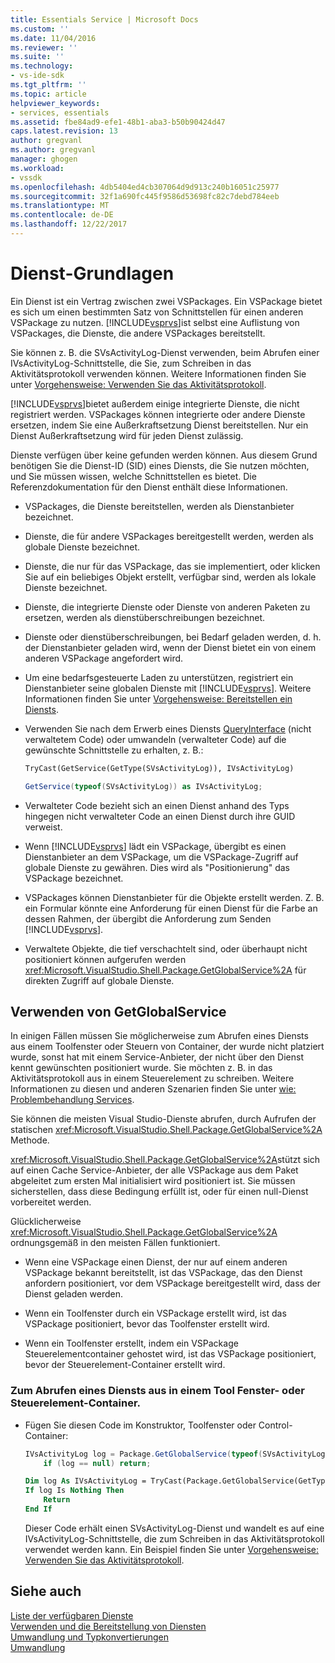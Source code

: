 ```yaml
---
title: Essentials Service | Microsoft Docs
ms.custom: ''
ms.date: 11/04/2016
ms.reviewer: ''
ms.suite: ''
ms.technology:
- vs-ide-sdk
ms.tgt_pltfrm: ''
ms.topic: article
helpviewer_keywords:
- services, essentials
ms.assetid: fbe84ad9-efe1-48b1-aba3-b50b90424d47
caps.latest.revision: 13
author: gregvanl
ms.author: gregvanl
manager: ghogen
ms.workload:
- vssdk
ms.openlocfilehash: 4db5404ed4cb307064d9d913c240b16051c25977
ms.sourcegitcommit: 32f1a690fc445f9586d53698fc82c7debd784eeb
ms.translationtype: MT
ms.contentlocale: de-DE
ms.lasthandoff: 12/22/2017
---
```

# <a name="service-essentials"></a>Dienst-Grundlagen
Ein Dienst ist ein Vertrag zwischen zwei VSPackages. Ein VSPackage bietet es sich um einen bestimmten Satz von Schnittstellen für einen anderen VSPackage zu nutzen. [!INCLUDE[vsprvs](../../code-quality/includes/vsprvs_md.md)]ist selbst eine Auflistung von VSPackages, die Dienste, die andere VSPackages bereitstellt.  
  
 Sie können z. B. die SVsActivityLog-Dienst verwenden, beim Abrufen einer IVsActivityLog-Schnittstelle, die Sie, zum Schreiben in das Aktivitätsprotokoll verwenden können. Weitere Informationen finden Sie unter [Vorgehensweise: Verwenden Sie das Aktivitätsprotokoll](../../extensibility/how-to-use-the-activity-log.md).  
  
 [!INCLUDE[vsprvs](../../code-quality/includes/vsprvs_md.md)]bietet außerdem einige integrierte Dienste, die nicht registriert werden. VSPackages können integrierte oder andere Dienste ersetzen, indem Sie eine Außerkraftsetzung Dienst bereitstellen. Nur ein Dienst Außerkraftsetzung wird für jeden Dienst zulässig.  
  
 Dienste verfügen über keine gefunden werden können. Aus diesem Grund benötigen Sie die Dienst-ID (SID) eines Diensts, die Sie nutzen möchten, und Sie müssen wissen, welche Schnittstellen es bietet. Die Referenzdokumentation für den Dienst enthält diese Informationen.  
  
-   VSPackages, die Dienste bereitstellen, werden als Dienstanbieter bezeichnet.  
  
-   Dienste, die für andere VSPackages bereitgestellt werden, werden als globale Dienste bezeichnet.  
  
-   Dienste, die nur für das VSPackage, das sie implementiert, oder klicken Sie auf ein beliebiges Objekt erstellt, verfügbar sind, werden als lokale Dienste bezeichnet.  
  
-   Dienste, die integrierte Dienste oder Dienste von anderen Paketen zu ersetzen, werden als dienstüberschreibungen bezeichnet.  
  
-   Dienste oder dienstüberschreibungen, bei Bedarf geladen werden, d. h. der Dienstanbieter geladen wird, wenn der Dienst bietet ein von einem anderen VSPackage angefordert wird.  
  
-   Um eine bedarfsgesteuerte Laden zu unterstützen, registriert ein Dienstanbieter seine globalen Dienste mit [!INCLUDE[vsprvs](../../code-quality/includes/vsprvs_md.md)]. Weitere Informationen finden Sie unter [Vorgehensweise: Bereitstellen ein Diensts](../../extensibility/how-to-provide-a-service.md).  
  
-   Verwenden Sie nach dem Erwerb eines Diensts [QueryInterface](/cpp/atl/queryinterface) (nicht verwaltetem Code) oder umwandeln (verwalteter Code) auf die gewünschte Schnittstelle zu erhalten, z. B.:  
  
    ```vb  
    TryCast(GetService(GetType(SVsActivityLog)), IVsActivityLog)  
    ```  
  
    ```csharp  
    GetService(typeof(SVsActivityLog)) as IVsActivityLog;  
    ```  
  
-   Verwalteter Code bezieht sich an einen Dienst anhand des Typs hingegen nicht verwalteter Code an einen Dienst durch ihre GUID verweist.  
  
-   Wenn [!INCLUDE[vsprvs](../../code-quality/includes/vsprvs_md.md)] lädt ein VSPackage, übergibt es einen Dienstanbieter an dem VSPackage, um die VSPackage-Zugriff auf globale Dienste zu gewähren. Dies wird als "Positionierung" das VSPackage bezeichnet.  
  
-   VSPackages können Dienstanbieter für die Objekte erstellt werden. Z. B. ein Formular könnte eine Anforderung für einen Dienst für die Farbe an dessen Rahmen, der übergibt die Anforderung zum Senden [!INCLUDE[vsprvs](../../code-quality/includes/vsprvs_md.md)].  
  
-   Verwaltete Objekte, die tief verschachtelt sind, oder überhaupt nicht positioniert können aufgerufen werden <xref:Microsoft.VisualStudio.Shell.Package.GetGlobalService%2A> für direkten Zugriff auf globale Dienste.   
  
<a name="how-to-use-getglobalservice"></a>  
  
## <a name="use-getglobalservice"></a>Verwenden von GetGlobalService  
  
In einigen Fällen müssen Sie möglicherweise zum Abrufen eines Diensts aus einem Toolfenster oder Steuern von Container, der wurde nicht platziert wurde, sonst hat mit einem Service-Anbieter, der nicht über den Dienst kennt gewünschten positioniert wurde. Sie möchten z. B. in das Aktivitätsprotokoll aus in einem Steuerelement zu schreiben. Weitere Informationen zu diesen und anderen Szenarien finden Sie unter [wie: Problembehandlung Services](../../extensibility/how-to-troubleshoot-services.md).  
  
Sie können die meisten Visual Studio-Dienste abrufen, durch Aufrufen der statischen <xref:Microsoft.VisualStudio.Shell.Package.GetGlobalService%2A> Methode.  
  
<xref:Microsoft.VisualStudio.Shell.Package.GetGlobalService%2A>stützt sich auf einen Cache Service-Anbieter, der alle VSPackage aus dem Paket abgeleitet zum ersten Mal initialisiert wird positioniert ist. Sie müssen sicherstellen, dass diese Bedingung erfüllt ist, oder für einen null-Dienst vorbereitet werden.  
  
Glücklicherweise <xref:Microsoft.VisualStudio.Shell.Package.GetGlobalService%2A> ordnungsgemäß in den meisten Fällen funktioniert.  
  
-   Wenn eine VSPackage einen Dienst, der nur auf einem anderen VSPackage bekannt bereitstellt, ist das VSPackage, das den Dienst anfordern positioniert, vor dem VSPackage bereitgestellt wird, dass der Dienst geladen werden.  
  
-   Wenn ein Toolfenster durch ein VSPackage erstellt wird, ist das VSPackage positioniert, bevor das Toolfenster erstellt wird.  
  
-   Wenn ein Toolfenster erstellt, indem ein VSPackage Steuerelementcontainer gehostet wird, ist das VSPackage positioniert, bevor der Steuerelement-Container erstellt wird.  
  
### <a name="to-get-a-service-from-within-a-tool-window-or-control-container"></a>Zum Abrufen eines Diensts aus in einem Tool Fenster- oder Steuerelement-Container.  
  
-   Fügen Sie diesen Code im Konstruktor, Toolfenster oder Control-Container:  
  
    ```csharp  
    IVsActivityLog log = Package.GetGlobalService(typeof(SVsActivityLog)) as IVsActivityLog;
        if (log == null) return;
    ```  
    ```vb  
    Dim log As IVsActivityLog = TryCast(Package.GetGlobalService(GetType(SVsActivityLog)), IVsActivityLog)
    If log Is Nothing Then
        Return
    End If
    ```  
    
    Dieser Code erhält einen SVsActivityLog-Dienst und wandelt es auf eine IVsActivityLog-Schnittstelle, die zum Schreiben in das Aktivitätsprotokoll verwendet werden kann. Ein Beispiel finden Sie unter [Vorgehensweise: Verwenden Sie das Aktivitätsprotokoll](../../extensibility/how-to-use-the-activity-log.md).  
  
## <a name="see-also"></a>Siehe auch  
 [Liste der verfügbaren Dienste](../../extensibility/internals/list-of-available-services.md)   
 [Verwenden und die Bereitstellung von Diensten](../../extensibility/using-and-providing-services.md)   
 [Umwandlung und Typkonvertierungen](/dotnet/csharp/programming-guide/types/casting-and-type-conversions)   
 [Umwandlung](/cpp/cpp/casting)